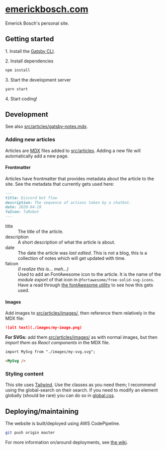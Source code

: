 # [emerickbosch.com](https://emerickbosch.com)

Emerick Bosch's personal site.

## Getting started

1\. Install the [Gatsby CLI](https://www.gatsbyjs.com/docs/tutorial/part-0/#gatsby-cli).

2\. Install dependencies

```bash
npm install
```

3\. Start the development server

```bash
yarn start
```

4\. Start coding!

## Development

See also [src/articles/gatsby-notes.mdx](./src/articles/gatsby-notes.mdx).

### Adding new articles

Articles are [MDX](https://mdxjs.com/) files added to [src/articles](./src/articles). Adding a new file will automatically add a new page.

#### Frontmatter

Articles have frontmatter that provides metadata about the article to the site. See the metadata that currently gets used here:

```md
---
title: Discord bot flow
description: The sequence of actions taken by a chatbot.
date: 2020-04-19
faIcon: faRobot
---
```

<dl>
  <dt>title</dt>
  <dd>The title of the article.</dd>
  <dt>description</dt>
  <dd>A short description of what the article is about.</dd>
   <dt>date</dt>
  <dd>The date the article was <i>last edited</i>. This is not a blog, this is a collection of notes which will get updated with time.</dd>
  <dt>faIcon</dt>
  <dd><i>(I realize this is... meh...)</i></dd>
  <dd>Used to add an FontAwesome icon to the article. It is the name of the <i>module export</i> of that icon in <code>@fortawesome/free-solid-svg-icons</code>. Have a read through <a href="./src/utils/fontAwesome.tsx">the fontAwesome utility</a> to see how this gets used.</dd>
</dl>

#### Images

Add images to [src/articles/images/](./src/articles/images/), then reference them relatively in the MDX file:

```md
![alt text](./images/my-image.png)
```

**For SVGs:** add them [src/articles/images/](./src/articles/images/) as with normal images, but then _import them as React components_ in the MDX file.

```md
import MySvg from "./images/my-svg.svg";

<MySvg />
```

### Styling content

This site uses [Tailwind](https://tailwindcss.com/docs). Use the classes as you need them; I recommend using the global-search on their search. If you need to modify an element globally (should be rare) you can do so in [global.css](./src/styles/global.css).

## Deploying/maintaining

The website is built/deployed using AWS CodePipeline.

```bash
git push origin master
```

For more information on/around deployments, see [the wiki](https://github.com/xpcoffee/emerickbosch.com/wiki/Runbook).
